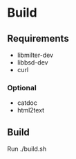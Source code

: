 # Build

## Requirements

 * libmilter-dev
 * libbsd-dev
 * curl
 
### Optional 

 * catdoc
 * html2text

 
## Build

Run ./build.sh
